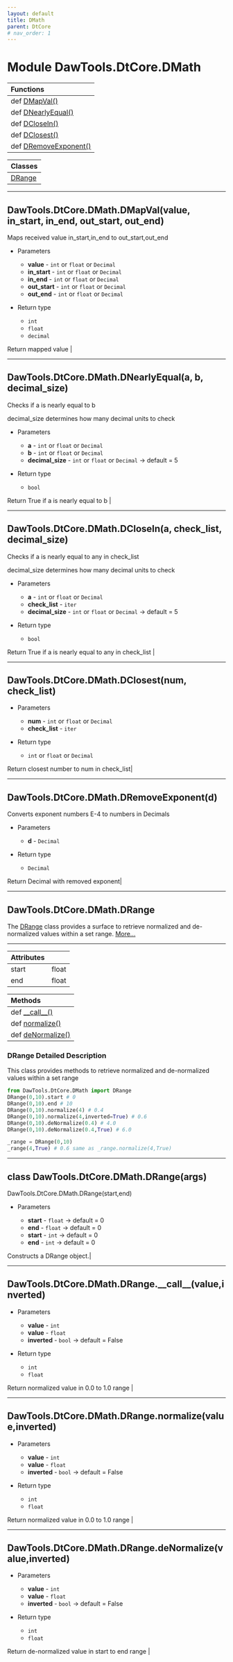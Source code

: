 ```yaml
---
layout: default
title: DMath
parent: DtCore
# nav_order: 1
---
```

# Module DawTools.DtCore.DMath

| Functions |
|:----------|
|def [DMapVal()](dmath.html#dawtoolsdtcoredmathdmapvalvalue-in_start-in_end-out_start-out_end)|
|def [DNearlyEqual()](dmath.html#dawtoolsdtcoredmathdnearlyequala-b-decimal_size)|
|def [DCloseIn()](dmath.html#dawtoolsdtcoredmathdcloseina-check_list-decimal_size)|
|def [DClosest()](dmath.html#dawtoolsdtcoredmathdclosestnum-check_list)|
|def [DRemoveExponent()](dmath.html#dawtoolsdtcoredmathdremoveexponentd)|

| Classes |
|:----------|
| [DRange](dmath.html#dawtoolsdtcoredmathdrange)|

***

## DawTools.DtCore.DMath.DMapVal(value, in_start, in_end, out_start, out_end)
Maps received value in_start,in_end to out_start,out_end
* Parameters

  * **value** - `int` or `float` or `Decimal`
  * **in_start** - `int` or `float` or `Decimal`
  * **in_end** - `int` or `float` or `Decimal`
  * **out_start** - `int` or `float` or `Decimal`
  * **out_end** - `int` or `float` or `Decimal`

* Return type

  * `int`
  * `float`
  * `decimal`

Return mapped value |

***

## DawTools.DtCore.DMath.DNearlyEqual(a, b, decimal_size)
Checks if a is nearly equal to b

decimal_size determines how many decimal units to check
* Parameters

  * **a** - `int` or `float` or `Decimal`
  * **b** - `int` or `float` or `Decimal`
  * **decimal_size** - `int` or `float` or `Decimal` -> default = 5

* Return type

  * `bool`

Return True if a is nearly equal to b |

***

## DawTools.DtCore.DMath.DCloseIn(a, check_list, decimal_size)
Checks if a is nearly equal to any in check_list

decimal_size determines how many decimal units to check
* Parameters

  * **a** - `int` or `float` or `Decimal`
  * **check_list** - `iter`
  * **decimal_size** - `int` or `float` or `Decimal` -> default = 5

* Return type

  * `bool`

Return True if a is nearly equal to any in check_list |

***

## DawTools.DtCore.DMath.DClosest(num, check_list)
* Parameters

  * **num** - `int` or `float` or `Decimal`
  * **check_list** - `iter`

* Return type

  * `int` or `float` or `Decimal`

Return closest number to num in check_list|

***

## DawTools.DtCore.DMath.DRemoveExponent(d)
Converts exponent numbers E-4 to numbers in Decimals
* Parameters

  * **d** - `Decimal`

* Return type

  * `Decimal`

Return Decimal with removed exponent|

***

## DawTools.DtCore.DMath.DRange
The [DRange](dmath.html#class-dawtoolsdtcoredmathdrangeargs) class provides a surface
to retrieve normalized and de-normalized values within a set range.
[More...](dmath.html#drange-detailed-description)

***

| Attributes|                  |
|:----------|:-----------------|
| start     | float |
| end       | float |

| Methods |
|:----------|
|def [\_\_call\_\_()](dmath.html#dawtoolsdtcoredmathdrange__call__valueinverted)|
|def [normalize()](dmath.html#dawtoolsdtcoredmathdrangenormalizevalueinverted)|
|def [deNormalize()](dmath.html#dawtoolsdtcoredmathdrangedenormalizevalueinverted)|

### DRange Detailed Description
This class provides methods to retrieve normalized and
 de-normalized values within a set range

```python
from DawTools.DtCore.DMath import DRange
DRange(0,10).start # 0
DRange(0,10).end # 10
DRange(0,10).normalize(4) # 0.4
DRange(0,10).normalize(4,inverted=True) # 0.6
DRange(0,10).deNormalize(0.4) # 4.0
DRange(0,10).deNormalize(0.4,True) # 6.0

_range = DRange(0,10)
_range(4,True) # 0.6 same as _range.normalize(4,True)
```

***

## class DawTools.DtCore.DMath.DRange(args)
DawTools.DtCore.DMath.DRange(start,end)
* Parameters

  * **start** - `float` -> default = 0
  * **end** - `float` -> default = 0
  * **start** - `int` -> default = 0
  * **end** - `int` -> default = 0

Constructs a DRange object.|

***

## DawTools.DtCore.DMath.DRange.\_\_call\_\_(value,inverted)
* Parameters

  * **value** - `int`
  * **value** - `float`
  * **inverted** - `bool` -> default = False

* Return type

  * `int`
  * `float`

Return normalized value in 0.0 to 1.0 range |

***

## DawTools.DtCore.DMath.DRange.normalize(value,inverted)
* Parameters

  * **value** - `int`
  * **value** - `float`
  * **inverted** - `bool` -> default = False

* Return type

  * `int`
  * `float`

Return normalized value in 0.0 to 1.0 range |

***

## DawTools.DtCore.DMath.DRange.deNormalize(value,inverted)
* Parameters

  * **value** - `int`
  * **value** - `float`
  * **inverted** - `bool` -> default = False

* Return type

  * `int`
  * `float`

Return de-normalized value in start to end range |
